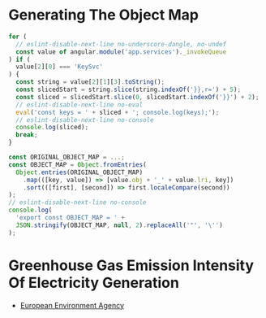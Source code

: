 # Generating The Object Map

```javascript
for (
  // eslint-disable-next-line no-underscore-dangle, no-undef
  const value of angular.module('app.services')._invokeQueue
) if (
  value[2][0] === 'KeySvc'
) {
  const string = value[2][1][3].toString();
  const slicedStart = string.slice(string.indexOf('}},r=') + 5);
  const sliced = slicedStart.slice(0, slicedStart.indexOf('}}') + 2);
  // eslint-disable-next-line no-eval
  eval('const keys = ' + sliced + '; console.log(keys);');
  // eslint-disable-next-line no-console
  console.log(sliced);
  break;
}
```

```javascript
const ORIGINAL_OBJECT_MAP = ...;
const OBJECT_MAP = Object.fromEntries(
  Object.entries(ORIGINAL_OBJECT_MAP)
    .map(([key, value]) => [value.obj + '_' + value.lri, key])
    .sort(([first], [second]) => first.localeCompare(second))
);
// eslint-disable-next-line no-console
console.log(
  'export const OBJECT_MAP = ' +
  JSON.stringify(OBJECT_MAP, null, 2).replaceAll('"', '\'')
);
```

# Greenhouse Gas Emission Intensity Of Electricity Generation

- [European Environment Agency](https://www.eea.europa.eu/data-and-maps/daviz/co2-emission-intensity-13)
